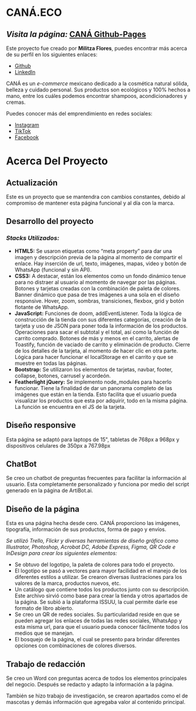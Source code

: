 # CANÁ.ECO

## _Visita la página:_ [CANÁ Github-Pages](https://canaeco.github.io/canaeco/index.html)

Este proyecto fue creado por **Militza Flores**, puedes encontrar más acerca de su perfil en los siguientes enlaces:
- [Github](https://github.com/MilitzaFlores)
- [LinkedIn](https://www.linkedin.com/in/militza-flores-g11)

CANÁ es un _e-commerce_ mexicano dedicado a la cosmética natural sólida, belleza y cuidado personal. Sus productos son ecológicos y 100% hechos a mano, entre los cuáles podemos encontrar shampoos, acondicionadores y cremas.

Puedes conocer más del emprendimiento en redes sociales:

- [Instagram](https://www.instagram.com/cana.eco/)
- [TikTok](https://www.tiktok.com/@cana.eco)
- [Facebook](https://web.facebook.com/profile.php?id=100064151620372&_rdc=1&_rdr)

# Acerca Del Proyecto

## Actualización 
Este es un proyecto que se mantendra con cambios constantes, debido al compromiso de mantener esta página funcional y al día con la marca.

## Desarrollo del proyecto 

### _Stacks Utilizados:_

- **HTML5:** Se usaron etiquetas como “meta property” para dar una imagen y descripción previa de la página al momento de compartir el enlace. Hay inserción de url, texto, imágenes, mapas, video y botón de WhatsApp (funcional y sin API).
- **CSS3:** A destacar, están los elementos como un fondo dinámico tenue para no distraer al usuario al momento de navegar por las páginas. Botones y tarjetas creadas con la combinación de paleta de colores. Banner dinámico que pasa de tres imágenes a una sola en el diseño responsive. Hover, zoom, sombras, transiciones, flexbox, grid y botón flotante de WhatsApp.
- **JavaScript:** Funciones de doom, addEventListener. Toda la lógica de construcción de la tienda con sus diferentes categorías, creación de la tarjeta y uso de JSON para poner toda la información de los productos. Operaciones para sacar el subtotal y el total, así como la función de carrito comprado. Botones de más y menos en el carrito, alertas de Toastify, función de vaciado de carrito y eliminación de producto. Cierre de los detalles de la tarjeta, al momento de hacer clic en otra parte. Lógica para hacer funcionar el localStorage en el carrito y que se muestre en todas las páginas. 
- **Bootstrap:** Se utilizaron los elementos de tarjetas, navbar, footer, collapse, botones, carrusel y acordeón.
- **Featherlight jQuery:** Se implemento node_modules para hacerlo funcionar. Tiene la finalidad de dar un panorama completo de las imágenes que están en la tienda. Esto facilita que el usuario pueda visualizar los productos que esta por adquirir, todo en la misma página. La función se encuentra en el JS de la tarjeta.

## Diseño responsive
Esta página se adaptó para laptops de 15", tabletas de 768px a 968px y dispositivos celulares de 350px a 767.98px

## ChatBot
Se creo un chatbot de preguntas frecuentes para facilitar la información al usuario. Esta completamente personalizado y funciona por medio del script generado en la página de ArtiBot.ai.

## Diseño de la página
Esta es una página hecha desde cero. CANÁ proporciono las imágenes, tipografía, información de sus productos, forma de pago y envíos.

_Se utilizó Trello, Flickr y diversas herramientas de diseño gráfico como Illustrator, Photoshop, Acrobat DC, Adobe Express, Figma, QR Code e InDesign para crear los siguientes elementos:_

- Se obtuvo del logotipo, la paleta de colores para todo el proyecto.   
- El logotipo se pasó a vectores para mayor facilidad en el manejo de los diferentes estilos a utilizar. Se crearon diversas ilustraciones para los valores de la marca, productos nuevos, etc.
- Un catálogo que contiene todos los productos junto con su descripción. Este archivo sirvió como base para crear la tienda y otros apartados de la página. Se subió a la plataforma ISSUU, la cual permite darle ese formato de libro abierto.
- Se creo un QR de redes sociales. Su particularidad reside en que se pueden agregar los enlaces de todas las redes sociales, WhatsApp y esta misma url, para que el usuario pueda conocer fácilmente todos los medios que se manejan.
- El bosquejo de la página, el cual se presento para brindar diferentes opciones con combinaciones de colores diversos.

## Trabajo de redacción
Se creo un Word con preguntas acerca de todos los elementos principales del negocio. Después se redacto y adapto la información a la página. 

También se hizo trabajo de investigación, se crearon apartados como el de mascotas y demás información que agregaba valor al contenido principal.
